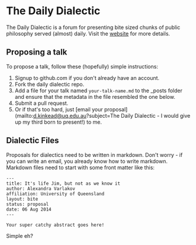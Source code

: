 # The Daily Dialectic

The Daily Dialectic is a forum for presenting bite sized chunks of public philosophy served (almost) daily.  Visit the [website](http://dave.kinkead.com.au/dailydialectic) for more details.

## Proposing a talk

To propose a talk, follow these (hopefully) simple instructions:

1. Signup to github.com if you don't already have an account.
2. Fork the daily dialectic repo.
3. Add a file for your talk named `your-talk-name.md` to the _posts folder and ensure that the metadata in the file resembled the one below.
4. Submit a pull request.
5. Or if that's too hard, just [email your proposal](mailto:d.kinkead@uq.edu.au?subject=The Daily Dialectic - I would give up my third born to present!) to me.

## Dialectic Files

Proposals for dialectics need to be written in markdown. Don't worry - if you can write an email, you already know how to write markdown.  Markdown files need to start with some front matter like this:

    ---
    title: It's life Jim, but not as we know it
    author: Alexandra Varlakov
    affiliation: University of Queensland
    layout: bite
    status: proposal
    date: 06 Aug 2014
    ---
    
    Your super catchy abstract goes here!
    
Simple eh?